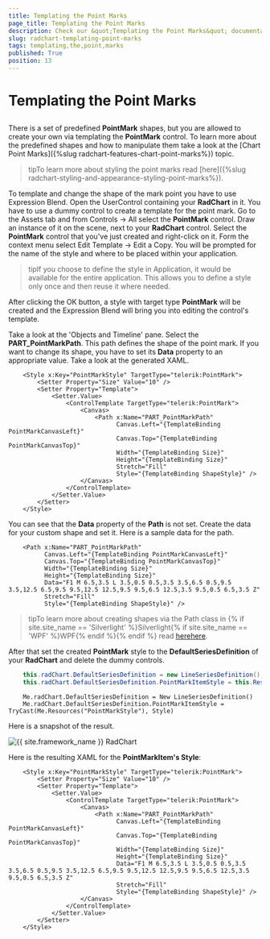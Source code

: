 ```yaml
---
title: Templating the Point Marks
page_title: Templating the Point Marks
description: Check our &quot;Templating the Point Marks&quot; documentation article for the RadChart {{ site.framework_name }} control.
slug: radchart-templating-point-marks
tags: templating,the,point,marks
published: True
position: 13
---
```


# Templating the Point Marks



## 

There is a set of predefined __PointMark__ shapes, but you are allowed to create your own via templating the __PointMark__ control. To learn more about the predefined shapes and how to manipulate them take a look at the [Chart Point Marks]({%slug radchart-features-chart-point-marks%}) topic.

>tipTo learn more about styling the point marks read [here]({%slug radchart-styling-and-appearance-styling-point-marks%}).

To template and change the shape of the mark point you have to use Expression Blend. Open the UserControl containing your __RadChart__ in it. You have to use a dummy control to create a template for the point mark. Go to the Assets tab and from Controls -> All select the __PointMark__ control. Draw an instance of it on the scene, next to your __RadChart__ control. Select the __PointMark__ control that you've just created and right-click on it. Form the context menu select Edit Template -> Edit a Copy. You will be prompted for the name of the style and where to be placed within your application.

>tipIf you choose to define the style in Application, it would be available for the entire application. This allows you to define a style only once and then reuse it where needed.

After clicking the OK button, a style with target type __PointMark__ will be created and the Expression Blend will bring you into editing the control's template.

Take a look at the 'Objects and Timeline' pane. Select the __PART_PointMarkPath__. This path defines the shape of the point mark. If you want to change its shape, you have to set its __Data__ property to an appropriate value. Take a look at the generated XAML.



```XAML
	<Style x:Key="PointMarkStyle" TargetType="telerik:PointMark">
	    <Setter Property="Size" Value="10" />
	    <Setter Property="Template">
	        <Setter.Value>
	            <ControlTemplate TargetType="telerik:PointMark">
	                <Canvas>
	                    <Path x:Name="PART_PointMarkPath"
	                          Canvas.Left="{TemplateBinding PointMarkCanvasLeft}"
	                          Canvas.Top="{TemplateBinding PointMarkCanvasTop}"
	                          Width="{TemplateBinding Size}"
	                          Height="{TemplateBinding Size}"
	                          Stretch="Fill"
	                          Style="{TemplateBinding ShapeStyle}" />
	                </Canvas>
	            </ControlTemplate>
	        </Setter.Value>
	    </Setter>
	</Style>
```



You can see that the __Data__ property of the __Path__ is not set. Create the data for your custom shape and set it. Here is a sample data for the path.



```XAML
	<Path x:Name="PART_PointMarkPath"
	      Canvas.Left="{TemplateBinding PointMarkCanvasLeft}"
	      Canvas.Top="{TemplateBinding PointMarkCanvasTop}"
	      Width="{TemplateBinding Size}"
	      Height="{TemplateBinding Size}"
	      Data="F1 M 6.5,3.5 L 3.5,0.5 0.5,3.5 3.5,6.5 0.5,9.5 3.5,12.5 6.5,9.5 9.5,12.5 12.5,9.5 9.5,6.5 12.5,3.5 9.5,0.5 6.5,3.5 Z"
	      Stretch="Fill"
	      Style="{TemplateBinding ShapeStyle}" />
```



>tipTo learn more about creating shapes via the Path class in {% if site.site_name == 'Silverlight' %}Silverlight{% if site.site_name == 'WPF' %}WPF{% endif %}{% endif %} read [here](http://msdn.microsoft.com/en-us/library/cc189041%28VS.95%29.aspx)[here](http://msdn.microsoft.com/en-us/library/ms752293.aspx).

After that set the created __PointMark__ style to the __DefaultSeriesDefinition__ of your __RadChart__ and delete the dummy controls.



```C#
	this.radChart.DefaultSeriesDefinition = new LineSeriesDefinition();
	this.radChart.DefaultSeriesDefinition.PointMarkItemStyle = this.Resources["PointMarkStyle"] as Style;
```





```VB.NET
	Me.radChart.DefaultSeriesDefinition = New LineSeriesDefinition()
	Me.radChart.DefaultSeriesDefinition.PointMarkItemStyle = TryCast(Me.Resources("PointMarkStyle"), Style)
```



Here is a snapshot of the result.

![{{ site.framework_name }} RadChart  ](images/RadChart_TemplatingPointMarks_06.png)

Here is the resulting XAML for the __PointMarkItem's Style__:



```XAML
	<Style x:Key="PointMarkStyle" TargetType="telerik:PointMark">
	    <Setter Property="Size" Value="10" />
	    <Setter Property="Template">
	        <Setter.Value>
	            <ControlTemplate TargetType="telerik:PointMark">
	                <Canvas>
	                    <Path x:Name="PART_PointMarkPath"
	                          Canvas.Left="{TemplateBinding PointMarkCanvasLeft}"
	                          Canvas.Top="{TemplateBinding PointMarkCanvasTop}"
	                          Width="{TemplateBinding Size}"
	                          Height="{TemplateBinding Size}"
	                          Data="F1 M 6.5,3.5 L 3.5,0.5 0.5,3.5 3.5,6.5 0.5,9.5 3.5,12.5 6.5,9.5 9.5,12.5 12.5,9.5 9.5,6.5 12.5,3.5 9.5,0.5 6.5,3.5 Z"
	                          Stretch="Fill"
	                          Style="{TemplateBinding ShapeStyle}" />
	                </Canvas>
	            </ControlTemplate>
	        </Setter.Value>
	    </Setter>
	</Style>
```